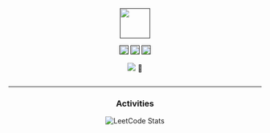 
<div align="center">
  <br>
  <br>
  <br>
  <br>
  <br>
  <a href="">
    <img width="60" height="60" src="https://raw.githubusercontent.com/box-lin/projectcard/fda1af2551731ad6dbcbdb669ca2fc6d50e48394/img/icon.svg" />
  </a>
  <br>
  <p>
    <a href=""><img width="18" height="18" src="https://raw.githubusercontent.com/jaywcjlove/jaywcjlove/master/imgs/weibo.svg?sanitize=true" /></a>
    <a href=""><img width="18" height="18" src="https://raw.githubusercontent.com/jaywcjlove/jaywcjlove/master/imgs/twitter.svg?sanitize=true" /></a>
    <a href=""><img width="18" height="18" src="https://raw.githubusercontent.com/jaywcjlove/jaywcjlove/master/imgs/mail.svg?sanitize=true" /></a>
  </p>
  <p>
    <p><img src="https://readme-typing-svg.demolab.com/?lines=Hi, welcome to my landing page.."> 👋</p>    
  </p>
</div>


 
```
```

 <div align="center">
     <hr/>
     <h3>Activities</h3>
     <p><img src="https://leetcard.jacoblin.cool/boxlin?theme=light&amp;font=Noto%20Sans%20Sharada&amp;ext=contest" alt="LeetCode Stats"></p>
</div>
 

